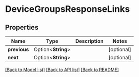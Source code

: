 # DeviceGroupsResponseLinks

## Properties

Name | Type | Description | Notes
------------ | ------------- | ------------- | -------------
**previous** | Option<**String**> |  | [optional]
**next** | Option<**String**> |  | [optional]

[[Back to Model list]](../README.md#documentation-for-models) [[Back to API list]](../README.md#documentation-for-api-endpoints) [[Back to README]](../README.md)


